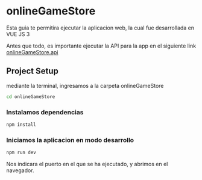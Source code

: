 # onlineGameStore

Esta guia te permitira ejecutar la aplicacion web, la cual fue desarrollada en VUE JS 3

Antes que todo, es importante ejecutar la API para la app en el siguiente link [onlineGameStore.api](https://github.com/Jvism/onlineGameStore.api)

## Project Setup

mediante la terminal, ingresamos a la carpeta onlineGameStore

```sh
cd onlineGameStore
```

### Instalamos dependencias

```sh
npm install
```

### Iniciamos la aplicacion en modo desarrollo

```sh
npm run dev
```

Nos indicara el puerto en el que se ha ejecutado, y abrimos en el navegador.
